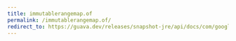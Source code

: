 ```yaml
---
title: immutablerangemap.of
permalink: /immutablerangemap.of/
redirect_to: https://guava.dev/releases/snapshot-jre/api/docs/com/google/common/collect/ImmutableRangeMap.html#of--
---
```


